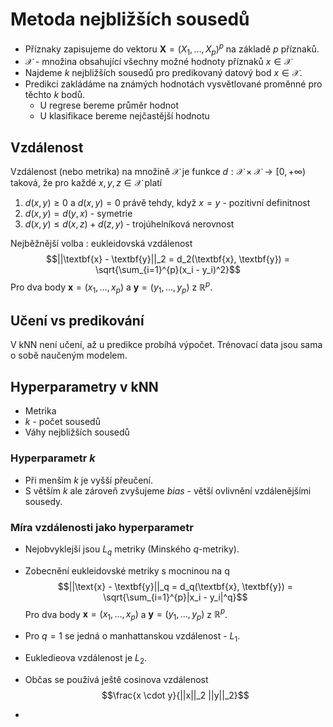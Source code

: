 # Metoda nejbližších sousedů
 - Příznaky zapisujeme do vektoru $\textbf{X} = (X_1, \ldots, X_p)^p$ na základě $p$ příznaků.
 - $\mathcal{X}$ - množina obsahující všechny možné hodnoty příznaků $x \in \mathcal{X}$
 - Najdeme $k$ nejbližších sousedů pro predikovaný datový bod $x \in \mathcal{X}$.
 - Predikci zakládáme na známých hodnotách vysvětlované proměnné pro těchto $k$ bodů.
	 - U regrese bereme průměr hodnot
	 - U klasifikace bereme nejčastější hodnotu

## Vzdálenost
Vzdálenost (nebo metrika) na množině $\mathcal{X}$ je funkce  $d: \mathcal{X} \times \mathcal{X} \rightarrow [0, +\infty)$ taková, že pro každé $x, y, z \in \mathcal{X}$ platí
1. $d(x, y) \geq 0$ a $d(x, y) = 0$ právě tehdy, když $x = y$ - pozitivní definitnost
2. $d(x, y) = d(y, x)$  - symetrie
3. $d(x, y) \leq d(x, z) + d(z, y)$ - trojúhelníková nerovnost

Nejběžnější volba : eukleidovská vzdálenost
$$||\textbf{x} - \textbf{y}||_2 = d_2(\textbf{x}, \textbf{y}) = \sqrt{\sum_{i=1}^{p}(x_i - y_i)^2}$$
Pro dva body $\textbf{x} = (x_1, \ldots, x_p)$ a $\textbf{y} = (y_1, \ldots, y_p)$ z $\mathbb{R}^p$.

## Učení vs predikování
V kNN není učení, až u predikce probíhá výpočet. Trénovací data jsou sama o sobě naučeným modelem.

## Hyperparametry v kNN
- Metrika
- $k$ - počet sousedů
- Váhy nejbližších sousedů

### Hyperparametr $k$
- Při menším $k$ je vyšší přeučení.
- S větším $k$ ale zároveň zvyšujeme *bias* - větší ovlivnění vzdálenějšími sousedy.

### Míra vzdálenosti jako hyperparametr
- Nejobvyklejší jsou $L_q$ metriky (Minského $q$-metriky).
- Zobecnění eukleidovské metriky s mocninou na q
$$||\text{x} - \textbf{y}||_q = d_q(\textbf{x}, \textbf{y}) = \sqrt{\sum_{i=1}^{p}|x_i - y_i|^q}$$
	Pro dva body $\textbf{x} = (x_1, \ldots, x_p)$ a $\textbf{y} = (y_1, \ldots, y_p)$ z $\mathbb{R}^p$.

- Pro $q = 1$ se jedná o manhattanskou vzdálenost - $L_1$.
- Eukledieova vzdálenost je $L_2$.
- Občas se používá ještě cosinova vzdálenost $$\frac{x \cdot y}{||x||_2 ||y||_2}$$
- 